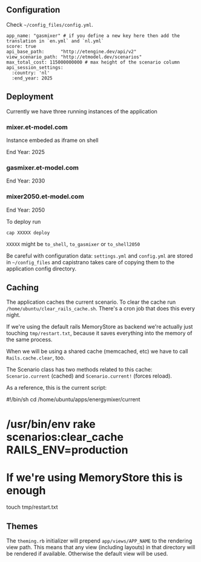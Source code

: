 ## Configuration

Check `~/config_files/config.yml`.

	app_name: "gasmixer" # if you define a new key here then add the translation in `en.yml` and `nl.yml`
	score: true
	api_base_path:      "http://etengine.dev/api/v2"
	view_scenario_path: "http://etmodel.dev/scenarios"
	max_total_cost: 115000000000 # max height of the scenario column
	api_session_settings:
	  :country: 'nl'
	  :end_year: 2025
  


## Deployment

Currently we have three running instances of the application

### mixer.et-model.com

Instance embeded as iframe on shell

End Year: 2025

### gasmixer.et-model.com

End Year: 2030

### mixer2050.et-model.com

End Year: 2050


To deploy run

	cap XXXXX deploy

`XXXXX` might be `to_shell`, `to_gasmixer` or `to_shell2050`


Be careful with configuration data: `settings.yml` and `config.yml` are stored in `~/config_files` and 
capistrano takes care of copying them to the application config directory.

## Caching

The application caches the current scenario. To clear the cache run
`/home/ubuntu/clear_rails_cache.sh`. There's a cron job that does this
every night.

If we're using the default rails MemoryStore as backend we're actually just
touching `tmp/restart.txt`, because it saves everything into the memory
of the same process.

When we will be using a shared cache (memcached, etc) we have to call
`Rails.cache.clear`, too.

The Scenario class has two methods related to this cache: `Scenario.current`
(cached) and `Scenario.current!` (forces reload).

As a reference, this is the current script:

  #!/bin/sh
  cd /home/ubuntu/apps/energymixer/current
  # /usr/bin/env rake scenarios:clear_cache RAILS_ENV=production
  # If we're using MemoryStore this is enough
  touch tmp/restart.txt
 
## Themes

The `theming.rb` initializer will prepend `app/views/APP_NAME` to the rendering view path. This means
that any view (including layouts) in that directory will be rendered if available. Otherwise the default
view will be used.
